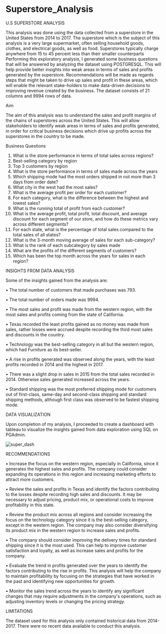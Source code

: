 # Superstore_Analysis
U.S SUPERSTORE ANALYSIS

This analysis was done using the data collected from a superstore in the United States from 2014 to 2017. The superstore which is the subject of this analysis is a very large supermarket, often selling household goods, clothes, and electrical goods, as well as food. Superstores typically charge anywhere from 15 to 45 percent less than their smaller counterparts Performing this exploratory analysis, I generated some business questions that will be answered by analyzing the dataset using POSTGRESQL. This will help provide better insights into weak areas in terms of sales and profits generated by the superstore. Recommendations will be made as regards steps that might be taken to drive up sales and profit in these areas, which will enable the relevant stake-holders to make data-driven decisions to improving revenue created by the business.
The dataset consists of 21 columns and 9994 rows of data.

Aim

The aim of this analysis was to understand the sales and profit margins of the chains of superstores across the United States. This will allow stakeholders to identify weak areas in terms of sales and profits generated, in order for critical business decisions which  drive up profits across the superstores in the country to be made.

Business Questions
1.	What is the store performance in terms of total sales across regions?
2.	Best-selling category by region
3.	Top 3 customers by region
4.	What is the store performance in terms of sales made across the years
5.	Which shipping mode had the most orders shipped in not more than 3 days from order date?
6.	What city in the west had the most sales?
7.	What is the average profit per order for each customer?
8.	For each category, what is the difference between the highest and lowest sales?
9.	What is the running total of profit from each customer?
10.	What is the average profit, total profit, total discount, and average discount for each segment of our store, and how do these metrics vary across different segments?
11.	For each state, what is the percentage of total sales compared to the total sales of all states?
12.	What is the 3-month moving average of sales for each sub-category?
13.	What is the rank of each subcategory by sales made
14.	What are the profits of the different segments of customers?
15.	Which has been the top month across the years for sales in each region?



INSIGHTS FROM DATA ANALYSIS

Some of the insights gained from the analysis are:

•	The total number of customers that made purchases was 793.

•	The total number of orders made was 9994.

•	The most sales and profit was made from the western region, with the most sales and profits coming from the state of California.

•	Texas recorded the least profits gained as no money was made from sales, rather losses were accrued despite recording the third most sales and discounts in the country.

•	Technology was the best-selling category in all but the western region, which had Furniture as its best-seller.

•	A rise in profits generated was observed along the years, with the least profits recorded in 2014 and the highest in 2017.

•	There was a slight drop in sales in 2015 from the total sales recorded in 2014. Otherwise sales generated increased across the years.

•	Standard shipping was the most preferred shipping mode for customers out of first-class, same-day and second-class shipping and standard shipping methods, although first class was observed to be fastest shipping mode.


DATA VISUALIZATION

Upon completion of my analysis, I proceeded to create a dashboard with tableau to visualize the insights gained from data exploration using SQL on PGAdmin.



![super_dash](https://user-images.githubusercontent.com/116027848/232347126-f5f9bc50-f5a7-47a0-b108-8d3523113112.jpeg)

RECOMMENDATIONS

•	Increase the focus on the western region, especially in California, since it generates the highest sales and profits. The company could consider expanding its operations in this region and increasing marketing efforts to attract more customers.

•	Review the sales and profits in Texas and identify the factors contributing to the losses despite recording high sales and discounts. It may be necessary to adjust pricing, product mix, or operational costs to improve profitability in this state.

•	Review the product mix across all regions and consider increasing the focus on the technology category since it is the best-selling category, except in the western region. The company may also consider diversifying its product mix in the western region to increase sales and profits.

•	The company should consider improving the delivery times for standard shipping since it is the most used. This can help to improve customer satisfaction and loyalty, as well as increase sales and profits for the company.

•	Evaluate the trend in profits generated over the years to identify the factors contributing to the rise in profits. This analysis will help the company to maintain profitability by focusing on the strategies that have worked in the past and identifying new opportunities for growth.

•	Monitor the sales trend across the years to identify any significant changes that may require adjustments in the company's operations, such as adjusting inventory levels or changing the pricing strategy.


LIMITATIONS

The dataset used for this analysis only contained historical data from 2014-2017. There were no recent data available to conduct this analysis.



